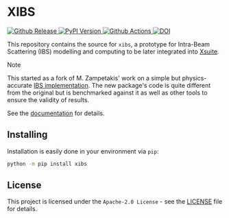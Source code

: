 # XIBS

<p>
  <!-- Github Release -->
  <a href="https://github.com/fsoubelet/xibs/releases">
    <img alt="Github Release" src="https://img.shields.io/github/v/release/fsoubelet/xibs?color=orange&label=Release&logo=Github">
  </a>

  <!-- PyPi Version -->
  <a href="https://pypi.org/project/xibs">
    <img alt="PyPI Version" src="https://img.shields.io/pypi/v/xibs?label=PyPI&logo=PyPI">
  </a>

  <!-- Github Actions Build -->
  <a href="https://github.com/fsoubelet/xibs/actions?query=workflow%3A%22Cron+Testing%22">
    <img alt="Github Actions" src="https://github.com/fsoubelet/xibs/workflows/Tests/badge.svg">
  </a>

  <!-- General DOI -->
  <a href="https://zenodo.org/badge/latestdoi/10044627.">
    <img alt="DOI" src="https://zenodo.org/records/10044627..svg">
  </a>
</p>

This repository contains the source for `xibs`, a prototype for Intra-Beam Scattering (IBS) modelling and computing to be later integrated into [Xsuite](https://github.com/xsuite).

> [!NOTE]
> This started as a fork of M. Zampetakis' work on a simple but physics-accurate
> [IBS implementation](https://github.com/MichZampetakis/IBS_for_Xsuite). The new
> package's code is quite different from the original but is benchmarked against
> it as well as other tools to ensure the validity of results.

See the [documentation](https://fsoubelet.github.io/xibs/) for details.

## Installing

Installation is easily done in your environment via `pip`:

```bash
python -m pip install xibs
```

## License

This project is licensed under the `Apache-2.0 License` - see the [LICENSE](LICENSE) file for details.

